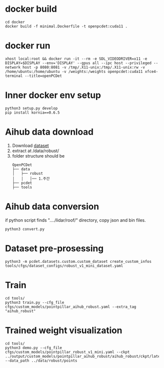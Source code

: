 # docker build

    cd docker
    docker build -f minimal.Dockerfile -t openpcdet:cuda11 .


# docker run

    xhost local:root && docker run -it --rm -e SDL_VIDEODRIVER=x11 -e DISPLAY=$DISPLAY --env='DISPLAY' --gpus all --ipc host --privileged --network host -p 8080:8081 -v /tmp/.X11-unix:/tmp/.X11-unix:rw -v /home/ubuntu:/home/ubuntu -v /weights:/weights openpcdet:cuda11 xfce4-terminal --title=openPCDet


# Inner docker env setup

    python3 setup.py develop
    pip install kornia==0.6.5


# Aihub data download
1. Download [dataset](https://www.aihub.or.kr/aihubdata/data/view.do?currMenu=115&topMenu=100&aihubDataSe=data&dataSetSn=629)
2. extract at /data/robust/
3. folder structure should be 
    ```
    OpenPCDet
    ├── data
    │   ├── robust
    │   │   │── 1.주간
    ├── pcdet
    ├── tools
    ```

# Aihub data conversion
if python script finds "..../lidar/roof/" directory, copy json and bin files.

    python3 convert.py



# Dataset pre-prosessing

    python3 -m pcdet.datasets.custom.custom_dataset create_custom_infos tools/cfgs/dataset_configs/robust_v1_mini_dataset.yaml


# Train

    cd tools/
    python3 train.py --cfg_file cfgs/custom_models/pointpillar_aihub_robust.yaml --extra_tag "aihub_robust"


# Trained weight visualization

    cd tools/
    python3 demo.py --cfg_file cfgs/custom_models/pointpillar_robust_v1_mini.yaml --ckpt ../output/custom_models/pointpillar_aihub_robust/aihub_robust/ckpt/latest_model.pth --data_path ../data/robust/points
